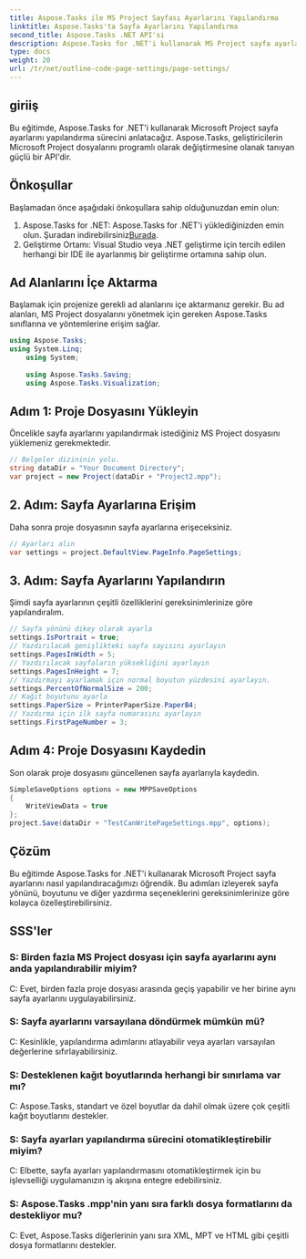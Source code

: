 ```yaml
---
title: Aspose.Tasks ile MS Project Sayfası Ayarlarını Yapılandırma
linktitle: Aspose.Tasks'ta Sayfa Ayarlarını Yapılandırma
second_title: Aspose.Tasks .NET API'si
description: Aspose.Tasks for .NET'i kullanarak MS Project sayfa ayarlarını nasıl yapılandıracağınızı öğrenin. Yönü, boyutu ve daha fazlasını basit adımlarla özelleştirin.
type: docs
weight: 20
url: /tr/net/outline-code-page-settings/page-settings/
---
```

## giriiş
Bu eğitimde, Aspose.Tasks for .NET'i kullanarak Microsoft Project sayfa ayarlarını yapılandırma sürecini anlatacağız. Aspose.Tasks, geliştiricilerin Microsoft Project dosyalarını programlı olarak değiştirmesine olanak tanıyan güçlü bir API'dir.
## Önkoşullar
Başlamadan önce aşağıdaki önkoşullara sahip olduğunuzdan emin olun:
1.  Aspose.Tasks for .NET: Aspose.Tasks for .NET'i yüklediğinizden emin olun. Şuradan indirebilirsiniz[Burada](https://releases.aspose.com/tasks/net/).
2. Geliştirme Ortamı: Visual Studio veya .NET geliştirme için tercih edilen herhangi bir IDE ile ayarlanmış bir geliştirme ortamına sahip olun.

## Ad Alanlarını İçe Aktarma
Başlamak için projenize gerekli ad alanlarını içe aktarmanız gerekir. Bu ad alanları, MS Project dosyalarını yönetmek için gereken Aspose.Tasks sınıflarına ve yöntemlerine erişim sağlar.
```csharp
using Aspose.Tasks;
using System.Linq;
    using System;
    
    using Aspose.Tasks.Saving;
    using Aspose.Tasks.Visualization;
```
## Adım 1: Proje Dosyasını Yükleyin
Öncelikle sayfa ayarlarını yapılandırmak istediğiniz MS Project dosyasını yüklemeniz gerekmektedir.
```csharp
// Belgeler dizininin yolu.
string dataDir = "Your Document Directory";
var project = new Project(dataDir + "Project2.mpp");
```
## 2. Adım: Sayfa Ayarlarına Erişim
Daha sonra proje dosyasının sayfa ayarlarına erişeceksiniz.
```csharp
// Ayarları alın
var settings = project.DefaultView.PageInfo.PageSettings;
```
## 3. Adım: Sayfa Ayarlarını Yapılandırın
Şimdi sayfa ayarlarının çeşitli özelliklerini gereksinimlerinize göre yapılandıralım.
```csharp
// Sayfa yönünü dikey olarak ayarla
settings.IsPortrait = true;
// Yazdırılacak genişlikteki sayfa sayısını ayarlayın
settings.PagesInWidth = 5;
// Yazdırılacak sayfaların yüksekliğini ayarlayın
settings.PagesInHeight = 7;
// Yazdırmayı ayarlamak için normal boyutun yüzdesini ayarlayın.
settings.PercentOfNormalSize = 200;
// Kağıt boyutunu ayarla
settings.PaperSize = PrinterPaperSize.PaperB4;
// Yazdırma için ilk sayfa numarasını ayarlayın
settings.FirstPageNumber = 3;
```
## Adım 4: Proje Dosyasını Kaydedin
Son olarak proje dosyasını güncellenen sayfa ayarlarıyla kaydedin.
```csharp
SimpleSaveOptions options = new MPPSaveOptions
{
    WriteViewData = true
};
project.Save(dataDir + "TestCanWritePageSettings.mpp", options);
```

## Çözüm
Bu eğitimde Aspose.Tasks for .NET'i kullanarak Microsoft Project sayfa ayarlarını nasıl yapılandıracağımızı öğrendik. Bu adımları izleyerek sayfa yönünü, boyutunu ve diğer yazdırma seçeneklerini gereksinimlerinize göre kolayca özelleştirebilirsiniz.

## SSS'ler
### S: Birden fazla MS Project dosyası için sayfa ayarlarını aynı anda yapılandırabilir miyim?
C: Evet, birden fazla proje dosyası arasında geçiş yapabilir ve her birine aynı sayfa ayarlarını uygulayabilirsiniz.
### S: Sayfa ayarlarını varsayılana döndürmek mümkün mü?
C: Kesinlikle, yapılandırma adımlarını atlayabilir veya ayarları varsayılan değerlerine sıfırlayabilirsiniz.
### S: Desteklenen kağıt boyutlarında herhangi bir sınırlama var mı?
C: Aspose.Tasks, standart ve özel boyutlar da dahil olmak üzere çok çeşitli kağıt boyutlarını destekler.
### S: Sayfa ayarları yapılandırma sürecini otomatikleştirebilir miyim?
C: Elbette, sayfa ayarları yapılandırmasını otomatikleştirmek için bu işlevselliği uygulamanızın iş akışına entegre edebilirsiniz.
### S: Aspose.Tasks .mpp'nin yanı sıra farklı dosya formatlarını da destekliyor mu?
C: Evet, Aspose.Tasks diğerlerinin yanı sıra XML, MPT ve HTML gibi çeşitli dosya formatlarını destekler.